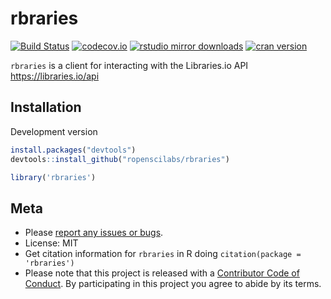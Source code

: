 rbraries
========



[![Build Status](https://travis-ci.org/ropenscilabs/rbraries.svg?branch=master)](https://travis-ci.org/ropenscilabs/rbraries)
[![codecov.io](https://codecov.io/github/ropenscilabs/rbraries/coverage.svg?branch=master)](https://codecov.io/github/ropenscilabs/rbraries?branch=master)
[![rstudio mirror downloads](http://cranlogs.r-pkg.org/badges/grand-total/rbraries?color=2ECC71)](https://github.com/metacran/cranlogs.app)
[![cran version](http://www.r-pkg.org/badges/version/rbraries)](https://cran.r-project.org/package=rbraries)


`rbraries` is a client for interacting with the Libraries.io API <https://libraries.io/api>

## Installation

Development version


```r
install.packages("devtools")
devtools::install_github("ropenscilabs/rbraries")
```


```r
library('rbraries')
```

## Meta

* Please [report any issues or bugs](https://github.com/ropenscilabs/rbraries/issues).
* License: MIT
* Get citation information for `rbraries` in R doing `citation(package = 'rbraries')`
* Please note that this project is released with a [Contributor Code of Conduct](CODE_OF_CONDUCT.md).
By participating in this project you agree to abide by its terms.
